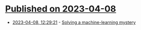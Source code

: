 # [Published on 2023-04-08](index.md)

* [2023-04-08, 12:29:21](https://lobste.rs/s/0ufevh/solving_machine_learning_mystery) - [Solving a machine-learning mystery](https://news.mit.edu/2023/large-language-models-in-context-learning-0207)
